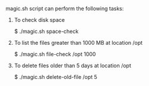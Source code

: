 magic.sh script can perform the following tasks:

1. To check disk space
   
   $ ./magic.sh space-check

2. To list the files greater than 1000 MB at location /opt
    
   $ ./magic.sh file-check /opt 1000

3. To delete files older than 5 days at location /opt
   
   $ ./magic.sh delete-old-file /opt 5
